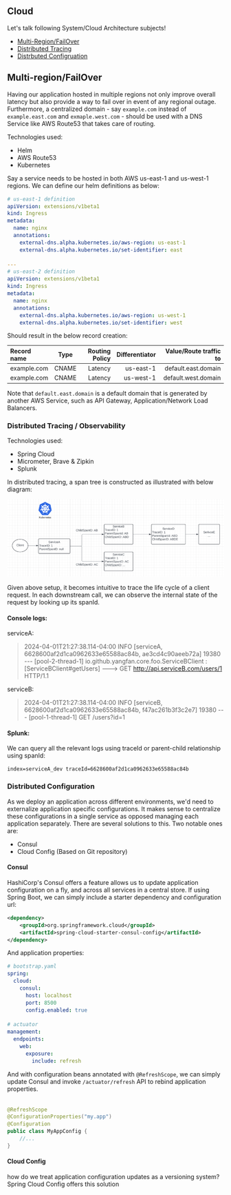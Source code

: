 ## Cloud
Let's talk following System/Cloud Architecture subjects!
 * [Multi-Region/FailOver](#multi-regionfailover)
 * [Distributed Tracing](#distributed-tracing--observability)
 * [Distrbuted Configruation](#distributed-configuration)

## Multi-region/FailOver
Having our application hosted in multiple regions not only improve overall latency but also provide a way to fail over in event of any regional outage. Furthermore, a centralized domain - say `example.com` instead of `example.east.com` and `exmaple.west.com` - should be used with a DNS Service like AWS Route53 that takes care of routing. 

Technologies used:
* Helm
* AWS Route53
* Kubernetes

Say a service needs to be hosted in both AWS us-east-1 and us-west-1 regions. We can define our helm definitions as below:
```yaml
# us-east-1 definition
apiVersion: extensions/v1beta1
kind: Ingress
metadata:
  name: nginx
  annotations:
    external-dns.alpha.kubernetes.io/aws-region: us-east-1
    external-dns.alpha.kubernetes.io/set-identifier: east

---
# us-east-2 definition
apiVersion: extensions/v1beta1
kind: Ingress
metadata:
  name: nginx
  annotations:
    external-dns.alpha.kubernetes.io/aws-region: us-west-1
    external-dns.alpha.kubernetes.io/set-identifier: west
```
Should result in the below record creation:

| Record name | Type  | Routing Policy | Differentiator | Value/Route traffic to | 
|:------------|:-----:|---------------:| --------------:| ----------------------:|
| example.com | CNAME |        Latency | us-east-1      | default.east.domain    |
| example.com | CNAME |        Latency | us-west-1      | default.west.domain    |  

Note that `default.east.domain` is a default domain that is generated by another AWS Service, such as API Gateway, Application/Network Load Balancers. 


### Distributed Tracing / Observability
Technologies used:
* Spring Cloud
* Micrometer, Brave & Zipkin
* Splunk

In distributed tracing, a span tree is constructed as illustrated with below diagram:


![Distributed Tracing](distributed-tracing.png)

Given above setup, it becomes intuitive to trace the life cycle of a client request. In each downstream call, we can observe the internal state of the request by looking up its spanId.

#### Console logs:
serviceA:
> 2024-04-01T21:27:38.114-04:00 INFO [serviceA, 6628600af2d1ca0962633e65588ac84b, ae3cd4c90aeeb72a] 19380 --- [pool-2-thread-1] io.github.yangfan.core.foo.ServiceBClient     : [ServiceBClient#getUsers] ---> GET http://api.serviceB.com/users/1 HTTP/1.1

serviceB:
> 2024-04-01T21:27:38.114-04:00 INFO [serviceB, 6628600af2d1ca0962633e65588ac84b, f47ac261b3f3c2e7] 19380 --- [pool-1-thread-1] GET /users?id=1


#### Splunk:
We can query all the relevant logs using traceId or parent-child relationship using spanId:
```spl
index=serviceA_dev traceId=6628600af2d1ca0962633e65588ac84b
```

### Distributed Configuration
As we deploy an application across different environments, we'd need to externalize application specific configurations. It makes sense to centralize these configurations in a single service as opposed managing each application separately. There are several solutions to this. Two notable ones are:
* Consul
* Cloud Config (Based on Git repository)

#### Consul
HashiCorp's Consul offers a feature allows us to update application configuration on a fly, and across all services in a central store.
If using Spring Boot, we can simply include a starter dependency and configuration url:
```xml
<dependency>
    <groupId>org.springframework.cloud</groupId>
    <artifactId>spring-cloud-starter-consul-config</artifactId>
</dependency>
```
And application properties:
```yaml
# bootstrap.yaml
spring:
  cloud:
    consul:
      host: localhost
      port: 8500
      config.enabled: true

# actuator
management:
  endpoints:
    web:
      exposure:
        include: refresh
```
And with configuration beans annotated with `@RefreshScope`, we can simply update Consul and invoke `/actuator/refresh` API to rebind application properties.
```java

@RefreshScope
@ConfigurationProperties("my.app")
@Configuration
public class MyAppConfig {
    //...
}
```

#### Cloud Config

how do we treat application configuration updates as a versioning system? Spring Cloud Config offers this solution

